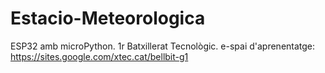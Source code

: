 # Estacio-Meteorologica
ESP32 amb microPython. 1r Batxillerat Tecnològic. e-spai d'aprenentatge: https://sites.google.com/xtec.cat/bellbit-g1
